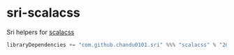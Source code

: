 # sri-scalacss

Sri helpers for [scalacss](https://github.com/japgolly/scalacss)

```scala
libraryDependencies += "com.github.chandu0101.sri" %%% "scalacss" % "2016.5.0"
```
